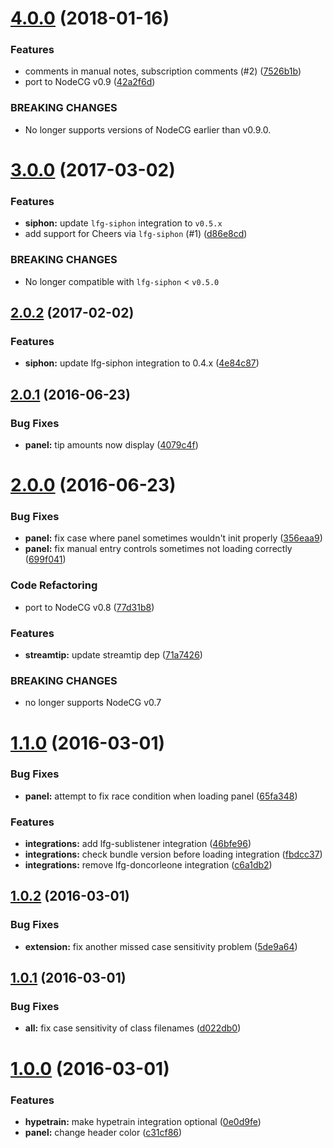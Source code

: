 <a name="4.0.0"></a>
# [4.0.0](https://github.com/supportclass/lfg-nucleus/compare/v3.0.0...v4.0.0) (2018-01-16)


### Features

* comments in manual notes, subscription comments (#2) ([7526b1b](https://github.com/supportclass/lfg-nucleus/commit/7526b1b))
* port to NodeCG v0.9 ([42a2f6d](https://github.com/supportclass/lfg-nucleus/commit/42a2f6d))


### BREAKING CHANGES

* No longer supports versions of NodeCG earlier than v0.9.0.



<a name="3.0.0"></a>
# [3.0.0](https://github.com/supportclass/lfg-nucleus/compare/v2.0.1...v3.0.0) (2017-03-02)


### Features

* **siphon:** update `lfg-siphon` integration to `v0.5.x`
* add support for Cheers via `lfg-siphon` (#1) ([d86e8cd](https://github.com/supportclass/lfg-nucleus/commit/d86e8cd))

### BREAKING CHANGES

* No longer compatible with `lfg-siphon` < `v0.5.0`



<a name="2.0.2"></a>
## [2.0.2](https://github.com/supportclass/lfg-nucleus/compare/v2.0.1...v2.0.2) (2017-02-02)


### Features

* **siphon:** update lfg-siphon integration to 0.4.x ([4e84c87](https://github.com/supportclass/lfg-nucleus/commit/4e84c87))



<a name="2.0.1"></a>
## [2.0.1](https://github.com/SupportClass/lfg-nucleus/compare/v2.0.0...v2.0.1) (2016-06-23)


### Bug Fixes

* **panel:** tip amounts now display ([4079c4f](https://github.com/SupportClass/lfg-nucleus/commit/4079c4f))



<a name="2.0.0"></a>
# [2.0.0](https://github.com/SupportClass/lfg-nucleus/compare/v1.1.0...v2.0.0) (2016-06-23)


### Bug Fixes

* **panel:** fix case where panel sometimes wouldn't init properly ([356eaa9](https://github.com/SupportClass/lfg-nucleus/commit/356eaa9))
* **panel:** fix manual entry controls sometimes not loading correctly ([699f041](https://github.com/SupportClass/lfg-nucleus/commit/699f041))


### Code Refactoring

* port to NodeCG v0.8 ([77d31b8](https://github.com/SupportClass/lfg-nucleus/commit/77d31b8))


### Features

* **streamtip:** update streamtip dep ([71a7426](https://github.com/SupportClass/lfg-nucleus/commit/71a7426))


### BREAKING CHANGES

* no longer supports NodeCG v0.7



<a name="1.1.0"></a>
# [1.1.0](https://github.com/SupportClass/lfg-nucleus/compare/v1.0.2...v1.1.0) (2016-03-01)


### Bug Fixes

* **panel:** attempt to fix race condition when loading panel ([65fa348](https://github.com/SupportClass/lfg-nucleus/commit/65fa348))

### Features

* **integrations:** add lfg-sublistener integration ([46bfe96](https://github.com/SupportClass/lfg-nucleus/commit/46bfe96))
* **integrations:** check bundle version before loading integration ([fbdcc37](https://github.com/SupportClass/lfg-nucleus/commit/fbdcc37))
* **integrations:** remove lfg-doncorleone integration ([c6a1db2](https://github.com/SupportClass/lfg-nucleus/commit/c6a1db2))



<a name="1.0.2"></a>
## [1.0.2](https://github.com/SupportClass/lfg-nucleus/compare/v1.0.1...v1.0.2) (2016-03-01)


### Bug Fixes

* **extension:** fix another missed case sensitivity problem ([5de9a64](https://github.com/SupportClass/lfg-nucleus/commit/5de9a64))



<a name="1.0.1"></a>
## [1.0.1](https://github.com/SupportClass/lfg-nucleus/compare/v1.0.0...v1.0.1) (2016-03-01)


### Bug Fixes

* **all:** fix case sensitivity of class filenames ([d022db0](https://github.com/SupportClass/lfg-nucleus/commit/d022db0))



<a name="1.0.0"></a>
# [1.0.0](https://github.com/SupportClass/lfg-nucleus/compare/0e0d9fe...v1.0.0) (2016-03-01)


### Features

* **hypetrain:** make hypetrain integration optional ([0e0d9fe](https://github.com/SupportClass/lfg-nucleus/commit/0e0d9fe))
* **panel:** change header color ([c31cf86](https://github.com/SupportClass/lfg-nucleus/commit/c31cf86))




